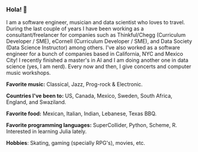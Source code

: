 ### Hola! 👋

I am a software engineer, musician and data scientist who loves to travel. During the last couple of years I have been working as a consultant/freelancer for companies such as Thinkful/Chegg (Curriculum Developer / SME), eCornell (Curriculum Developer / SME), and Data Society (Data Science Instructor) among others. I've also worked as a software engineer for a bunch of companies based in California, NYC and Mexico City! I recently finished a master's in AI and I am doing another one in data science (yes, I am nerd). Every now and then, I give concerts and computer music workshops.

**Favorite music:** Classical, Jazz, Prog-rock & Electronic.

**Countries I've been to:** US, Canada, Mexico, Sweden, South Africa, England, and Swaziland.

**Favorite food:** Mexican, Italian, Indian, Lebanese, Texas BBQ.

**Favorite programming languages:** SuperCollider, Python, Scheme, R. Interested in learning Julia lately.

**Hobbies**: Skating, gaming (specially RPG's), movies, etc.
